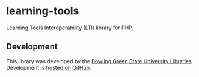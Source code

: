 # learning-tools
Learning Tools Interoperability (LTI) library for PHP.

## Development
This library was developed by the [Bowling Green State University Libraries](http://www.bgsu.edu/library.html). Development is [hosted on GitHub](https://github.com/BGSU-LITS/learning-tools).
